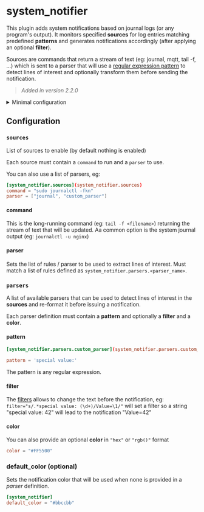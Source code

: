 # system_notifier

This plugin adds system notifications based on journal logs (or any program's output).
It monitors specified **sources** for log entries matching predefined **patterns** and generates notifications accordingly (after applying an optional **filter**).

Sources are commands that return a stream of text (eg: journal, mqtt, tail -f, ...) which is sent to a parser that will use a [regular expression pattern](https://en.wikipedia.org/wiki/Regular_expression) to detect lines of interest and optionally transform them before sending the notification.

> _Added in version 2.2.0_

<details>
    <summary>Minimal configuration</summary>

```toml
[system_notifier.sources](system_notifier.sources)
command = "sudo journalctl -fx"
parser = "journal"
```

In general you will also need to define some **parsers**.
By default a **"journal"** parser is provided, otherwise you need to define your own rules.
This built-in configuration is close to this one, provided as an example:

```toml
[system_notifier.parsers.journal](system_notifier.parsers.journal)
pattern = "([a-z0-9]+): Link UP$"
filter = "s/.*\[\d+\]: ([a-z0-9]+): Link.*/\1 is active/"
color= "#00aa00"

[system_notifier.parsers.journal](system_notifier.parsers.journal)
pattern = "([a-z0-9]+): Link DOWN$"
filter = "s/.*\[\d+\]: ([a-z0-9]+): Link.*/\1 is inactive/"
color= "#ff8800"

[system_notifier.parsers.journal](system_notifier.parsers.journal)
pattern = "Process \d+ \(.*\) of .* dumped core."
filter = "s/.*Process \d+ \((.*)\) of .* dumped core./\1 dumped core/"
color= "#aa0000"

[system_notifier.parsers.journal](system_notifier.parsers.journal)
pattern = "usb \d+-[0-9.]+: Product: "
filter = "s/.*usb \d+-[0-9.]+: Product: (.*)/USB plugged: \1/"
```
</details>


## Configuration

### `sources`

List of sources to enable (by default nothing is enabled)

Each source must contain a `command` to run and a `parser` to use.

You can also use a list of parsers, eg:

```toml
[system_notifier.sources](system_notifier.sources)
command = "sudo journalctl -fkn"
parser = ["journal", "custom_parser"]
```

#### command

This is the long-running command (eg: `tail -f <filename>`) returning the stream of text that will be updated. Aa common option is the system journal output (eg: `journalctl -u nginx`)

#### parser

Sets the list of rules / parser to be used to extract lines of interest.
Must match a list of rules defined as `system_notifier.parsers.<parser_name>`.

### `parsers`

A list of available parsers that can be used to detect lines of interest in the **sources** and re-format it before issuing a notification.

Each parser definition must contain a **pattern** and optionally a **filter** and a **color**.

#### pattern

```toml
[system_notifier.parsers.custom_parser](system_notifier.parsers.custom_parser)

pattern = 'special value:'
```

The pattern is any regular expression.

#### filter

The [filters](filters) allows to change the text before the notification, eg:
`filter="s/.*special value: (\d+)/Value=\1/"`
will set a filter so a string "special value: 42" will lead to the notification "Value=42"

#### color

You can also provide an optional **color** in `"hex"` or `"rgb()"` format

```toml
color = "#FF5500"
```

### default_color (optional)

Sets the notification color that will be used when none is provided in a *parser* definition.

```toml
[system_notifier]
default_color = "#bbccbb"
```
